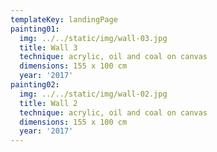```yaml
---
templateKey: landingPage
painting01:
  img: ../../static/img/wall-03.jpg
  title: Wall 3
  technique: acrylic, oil and coal on canvas
  dimensions: 155 x 100 cm
  year: '2017'
painting02:
  img: ../../static/img/wall-02.jpg
  title: Wall 2
  technique: acrylic, oil and coal on canvas
  dimensions: 155 x 100 cm
  year: '2017'
---
```

